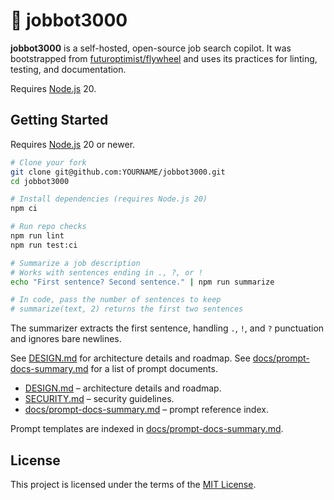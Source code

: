 # 🎯 jobbot3000

**jobbot3000** is a self-hosted, open-source job search copilot.
It was bootstrapped from
[futuroptimist/flywheel](https://github.com/futuroptimist/flywheel) and uses its
practices for linting, testing, and documentation.

Requires [Node.js](https://nodejs.org) 20.

## Getting Started

Requires [Node.js](https://nodejs.org/) 20 or newer.

```bash
# Clone your fork
git clone git@github.com:YOURNAME/jobbot3000.git
cd jobbot3000

# Install dependencies (requires Node.js 20)
npm ci

# Run repo checks
npm run lint
npm run test:ci

# Summarize a job description
# Works with sentences ending in ., ?, or !
echo "First sentence? Second sentence." | npm run summarize

# In code, pass the number of sentences to keep
# summarize(text, 2) returns the first two sentences
```

The summarizer extracts the first sentence, handling `.`, `!`, and `?` punctuation and ignores
bare newlines.

See [DESIGN.md](DESIGN.md) for architecture details and roadmap.
See [docs/prompt-docs-summary.md](docs/prompt-docs-summary.md) for a list of prompt documents.

- [DESIGN.md](DESIGN.md) – architecture details and roadmap.
- [SECURITY.md](SECURITY.md) – security guidelines.
- [docs/prompt-docs-summary.md](docs/prompt-docs-summary.md) – prompt reference index.

Prompt templates are indexed in [docs/prompt-docs-summary.md](docs/prompt-docs-summary.md).

## License

This project is licensed under the terms of the [MIT License](LICENSE).
